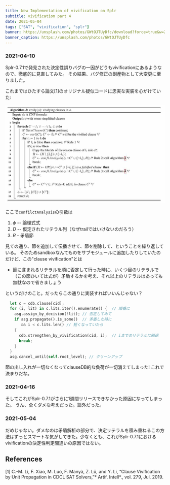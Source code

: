 ```yaml
---
title: New Implementation of vivification on Splr
subtitle: vivification part 4
date: 2021-05-04
tags: ["SAT", "vivification", "splr"]
banner: https://unsplash.com/photos/GWtOJTUyDfc/download?force=true&w=2400
banner_caption: https://unsplash.com/photos/GWtOJTUyDfc
---
```

### 2021-04-10

Splr-0.7.1で発見された決定性誤りバグの一因がどうもvivificationにあるようなので、徹底的に見直してみた。
その結果、バグ修正の副産物として大変更に至りました。

これまではひたすら論文[1]のオリジナル疑似コードに忠実な実装を心がけていた:

![](/img/2020/07-05/vivi-algo3.jpg)

ここで`confilctAnalysis`の引数は

1. $\phi$ -- 論理式式
1. $D$ -- 仮定されたリテラル列（なぜtrailではいけないのだろう）
1. $R$ - 矛盾節

見ての通り、節を追加して伝播させて、節を削除して、ということを繰り返している。
そのためsandboxなんてものをサブモジュールに追加したりしていたのだけど、この"clause vivification"とは

- 節に含まれるリテラルを順に否定して行った時に、いくつ目のリテラルで（この節ひいては式が）矛盾するかを考え、それ以上のリテラルはあっても無駄なので省きましょう

というだけのこと。だったらこの通りに実装すればいいんじゃない？

```rust
  let c = cdb.clause[cid];
  for (i, lit) in c.lits.iter().enumerate() {  // 順番に
    asg.assign_by_decision(!lit); // 否定してみて
    if asg.propagate().is_some()  // 矛盾した時に
       && i < c.lits.len() // 短くなっていたら
    {
      cdb.strengthen_by_vivification(cid, i);  // iまでのリテラルに縮退
      break;
    }
  }
  asg.cancel_until(self.root_level); // クリーンアップ
```

節の出し入れが一切なくなってclauseDB的な負荷が一切消えてしまった!
これで決まりだな。

### 2021-04-16

そしてこれがSplr-0.7.1がさらに1週間リリースできなかった原因になってしまった。
うん、全くダメな考えだった。論外だった。

### 2021-05-04

だめじゃない。ダメなのは矛盾解析の部分で、決定リテラルを積み重ねるこの方法はずっとスマートな気がしてきた。少なくとも、これがSplr-0.7.1におけるvivificationの決定性判定間違いの原因ではない。


## References

[1] C.-M. Li, F. Xiao, M. Luo, F. Manyà, Z. Lü, and Y. Li, “Clause Vivification by Unit Propagation in CDCL SAT Solvers,”* Artif. Intell*., vol. 279, Jul. 2019.
